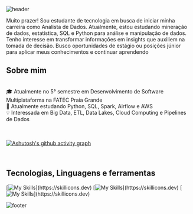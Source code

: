 ![header](https://capsule-render.vercel.app/api?type=transparent&height=100&color=2CFF05&text=Bem-Vindo(a),%20eu%20sou%20a%20Ellen!&section=header&reversal=false&fontColor=ffffff&fontAlignY=50&animation=twinkling&fontSize=40)

Muito prazer! Sou estudante de tecnologia em busca de iniciar minha carreira como Analista de Dados. Atualmente, estou estudando mineração de dados, estatística, SQL e Python para análise e manipulação de dados. Tenho interesse em transformar informações em insights que auxiliem na tomada de decisão. Busco oportunidades de estágio ou posições júnior para aplicar meus conhecimentos e continuar aprendendo


## Sobre mim
</br>
🎓 Atualmente no 5° semestre em Desenvolvimento de Software Multiplataforma na FATEC Praia Grande </br>
🌱 Atualmente estudando Python, SQL, Spark, Airflow e AWS </br>
💡 Interessada em Big Data, ETL, Data Lakes, Cloud Computing e Pipelines de Dados </br>
</br> </br>

[![Ashutosh's github activity graph](https://github-readme-activity-graph.vercel.app/graph?username=EllenNewerkla&theme=github-compact)](https://github.com/EllenNewerkla/github-readme-activity-graph)

</br>

## Tecnologias, Linguagens e ferramentas
[![My Skills](https://skillicons.dev/icons?i=python,kafka,mongodb,)](https://skillicons.dev)
[![My Skills](https://skillicons.dev/icons?i=github,notion,vscode,)](https://skillicons.dev)
[![My Skills](https://skillicons.dev/icons?i=aws,)](https://skillicons.dev)

![footer](https://capsule-render.vercel.app/api?type=waving&height=100&color=2CFF05&section=footer&reversal=false)
<!--
**EllenNewerkla/EllenNewerkla** is a ✨ _special_ ✨ repository because its `README.md` (this file) appears on your GitHub profile.

Here are some ideas to get you started:

- 🔭 I’m currently working on ...
- 🌱 I’m currently learning ...
- 👯 I’m looking to collaborate on ...
- 🤔 I’m looking for help with ...
- 💬 Ask me about ...
- 📫 How to reach me: ...
- 😄 Pronouns: ...
- ⚡ Fun fact: ...
-->

